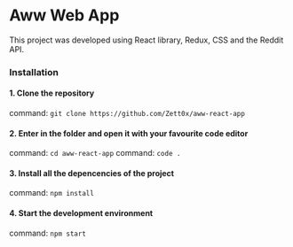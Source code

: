 # Aww Web App

This project was developed using React library, Redux, CSS and the Reddit API.

### Installation

#### 1. Clone the repository

command: `git clone https://github.com/Zett0x/aww-react-app`

#### 2. Enter in the folder and open it with your favourite code editor

command: `cd aww-react-app`
command: `code .`

#### 3. Install all the depencencies of the project

command: `npm install`

#### 4. Start the development environment

command: `npm start`

